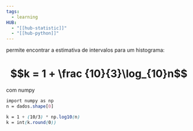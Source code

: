 ```yaml
---
tags:
  - learning
HUB:
  - "[[hub-statistic]]"
  - "[[hub-python]]"
---
```



permite encontrar a estimativa de intervalos para um histograma:
# $$k = 1 + \frac {10}{3}\log_{10}n$$
com numpy
```css
import numpy as np
n = dados.shape[0]

k = 1 + (10/3) * np.log10(n)
k = int(k.round(0))
```





